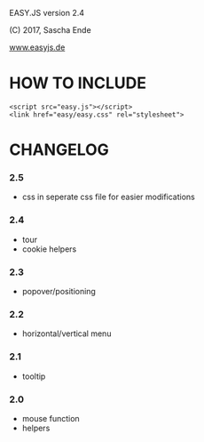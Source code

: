 EASY.JS version 2.4

(C) 2017, Sascha Ende

www.easyjs.de

# HOW TO INCLUDE

	<script src="easy.js"></script>
	<link href="easy/easy.css" rel="stylesheet">

# CHANGELOG

### 2.5

* css in seperate css file for easier modifications

### 2.4

* tour
* cookie helpers

### 2.3

* popover/positioning

### 2.2

* horizontal/vertical menu

### 2.1

* tooltip

### 2.0

* mouse function
* helpers
